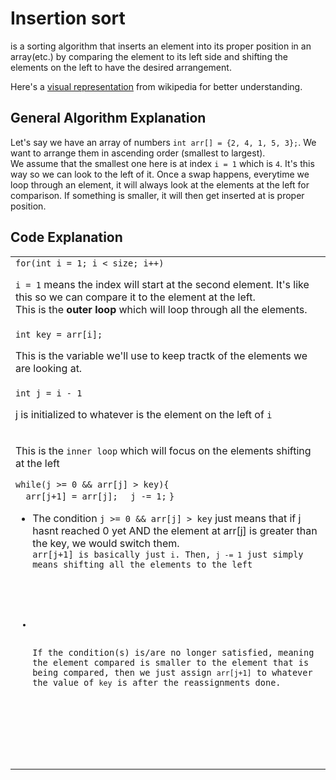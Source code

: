 <h1>Insertion sort</h1>
<p>is a sorting algorithm that inserts an element into its proper position in an array(etc.) by comparing the element to its left side and shifting the elements on the left to have the desired arrangement.</p>

<p>Here's a <a href='https://en.wikipedia.org/wiki/Insertion_sort#/media/File:Insertion-sort-example-300px.gif'>visual representation</a> from wikipedia for better understanding.</p>

<h2>General Algorithm Explanation</h2>
<p>Let's say we have an array of numbers <code>int arr[] = {2, 4, 1, 5, 3};</code>. We want to arrange them in ascending order (smallest to largest).<br>
We assume that the smallest one here is at index <code>i = 1</code> which is <code>4</code>. It's this way so we can look to the left of it. Once a swap happens, everytime we loop through an element, it will always look at the elements at the left for comparison. If something is smaller, it will then get inserted at is proper position.
</p>

<h2>Code Explanation</h2>
<table>
  <tbody>
    <tr>
      <td>
        <code>for(int i = 1; i < size; i++)</code><br>
        <p><code>i = 1</code> means the index will start at the second element. It's like this so we can compare it to the element at the left.<br>This is the <strong>outer loop</strong> which will loop through all the elements.</p>
      </td>
    </tr>
    <tr>
      <td>
        <code>int key = arr[i];</code><br>
        <p>This is the variable we'll use to keep tractk of the elements we are looking at.</p>
      </td>
    </tr>
    <tr>
      <td>
        <code>int j = i - 1</code><br>
        <p>j is initialized to whatever is the element on the left of <code>i</code></p>
      </td>
    </tr>
    <tr>
      <td>
        <p>This is the <code>inner loop</code> which will focus on the elements shifting at the left</p>
        <code>while(j >= 0 && arr[j] > key){</code><br>
        <code>  arr[j+1] = arr[j];</code>
        <code>  j -= 1;</code>
        <code>}</code>
        <ul>
          <li>
            <p>The condition <code>j >= 0 && arr[j] > key</code> just means that if j hasnt reached 0 yet AND the element at arr[j] is greater than the key, we would switch them.<br><code>arr[j+1] is basically just <code>i</code>. Then, <code>j -= 1</code> just simply means shifting all the elements to the left</p>
          </li>
          <li>
            <p>If the condition(s) is/are no longer satisfied, meaning the element compared is smaller to the element that is being compared, then we just assign <code>arr[j+1]</code> to whatever the value of <code>key</code> is after the reassignments done.</p>
          </li>
        </ul>
      </td>
    </tr>
  </tbody>
</table>
